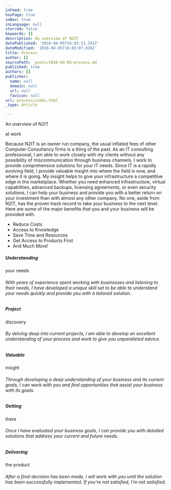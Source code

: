 ```yaml
---
inFeed: true
hasPage: true
inNav: true
inLanguage: null
starred: false
keywords: []
description: An overview of N2IT
datePublished: '2016-04-05T16:03:11.341Z'
dateModified: '2016-04-05T16:03:07.026Z'
title: Process
author: []
sourcePath: _posts/2016-04-05-process.md
published: true
authors: []
publisher:
  name: null
  domain: null
  url: null
  favicon: null
url: process/index.html
_type: Article

---
```

An overview of N2IT

at work

Because N2IT is an owner run company, the usual inflated fees of other Computer Consultancy firms is a thing of the past. As an IT consulting professional, I am able to work closely with my clients without any possibility of miscommunication through business channels. I work to provide comprehensive solutions for your IT needs. Since IT is a rapidly evolving field, I provide valuable insight into where the field is now, and where it is going. My insight helps to give your infrastructure a competitive edge in the marketplace. Whether you need enhanced infrastructure, virtual capabilities, advanced backups, licensing agreements, or even security solutions, I can help your business and provide you with a better return on your investment than with almost any other company. No one, aside from N2IT, has the proven track record to take your business to the next level.  
Here are some of the major benefits that you and your business will be provided with.

* Reduce Costs
* Access to Knowledge
* Save Time and Resources
* Get Access to Products First
* And Much More!

##### Understanding  
your needs

###### With years of experience spent working with businesses and listening to their needs, I have developed a unique skill set to be able to understand your needs quickly and provide you with a tailored solution.

##### Project  
discovery

###### By delving deep into current projects, I am able to develop an excellent understanding of your process and work to give you unparalleled advice.

##### Valuable  
insight

###### Through developing a deep understanding of your business and its current goals, I can work with you and find opportunities that assist your business with its goals.

##### Getting  
there

###### Once I have evaluated your business goals, I can provide you with detailed solutions that address your current and future needs.

##### Delivering  
the product

###### After a final decision has been made, I will work with you until the solution has been successfully implemented. If you're not satisfied, I'm not satisfied.